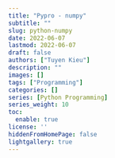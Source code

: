 ```yaml
---
title: "Pypro - numpy"
subtitle: ""
slug: python-numpy
date: 2022-06-07
lastmod: 2022-06-07
draft: false
authors: ["Tuyen Kieu"]
description: ""
images: []
tags: ["Programming"]
categories: []
series: [Python Programming]
series_weight: 10
toc:
  enable: true
license: ''  
hiddenFromHomePage: false
lightgallery: true
---
```


<!--more-->